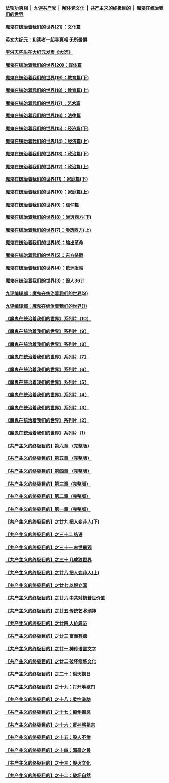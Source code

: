 

####  [法轮功真相](../../../../basic/blob/master/README.md?t=12292002) &nbsp;|&nbsp; [九评共产党](../../../../9ping.md/blob/master/README.md?t=12292002) &nbsp;|&nbsp; [解体党文化](../../../../jtdwh.md/blob/master/README.md?t=12292002)  &nbsp;|&nbsp; [共产主义的终极目的](../../../../gczydzjmd.md/blob/master/README.md?t=12292002) &nbsp;|&nbsp; [魔鬼在统治我们的世界](../../../../mgztzwmdsj.md/blob/master/README.md?t=12292002) 

#### [魔鬼在统治着我们的世界(21)：文化篇](../pages/nsc422/n10597706.md?t=12292002) 

#### [英文大纪元：和读者一起寻真相 无所畏惧](../pages/nsc422/n12542027.md?t=12292002) 

#### [李洪志先生在大纪元发表《大选》](../pages/nsc422/n12534746.md?t=12292002) 

#### [魔鬼在统治着我们的世界(20)：媒体篇](../pages/nsc422/n10586579.md?t=12292002) 

#### [魔鬼在统治着我们的世界(19)：教育篇(下)](../pages/nsc422/n10564808.md?t=12292002) 

#### [魔鬼在统治着我们的世界(18)：教育篇(上)](../pages/nsc422/n10526970.md?t=12292002) 

#### [魔鬼在统治着我们的世界(17)：艺术篇](../pages/nsc422/n10499093.md?t=12292002) 

#### [魔鬼在统治着我们的世界(16)：法律篇](../pages/nsc422/n10485969.md?t=12292002) 

#### [魔鬼在统治着我们的世界(15)：经济篇(下)](../pages/nsc422/n10469975.md?t=12292002) 

#### [魔鬼在统治着我们的世界(14)：经济篇(上)](../pages/nsc422/n10457370.md?t=12292002) 

#### [魔鬼在统治着我们的世界(13)：政治篇(下)](../pages/nsc422/n10448270.md?t=12292002) 

#### [魔鬼在统治着我们的世界(12)：政治篇(上)](../pages/nsc422/n10444576.md?t=12292002) 

#### [魔鬼在统治着我们的世界(11)：家庭篇(下)](../pages/nsc422/n10440961.md?t=12292002) 

#### [魔鬼在统治着我们的世界(10)：家庭篇(上)](../pages/nsc422/n10435448.md?t=12292002) 

#### [魔鬼在统治着我们的世界(9)：信仰篇](../pages/nsc422/n10432159.md?t=12292002) 

#### [魔鬼在统治着我们的世界(8)：渗透西方(下)](../pages/nsc422/n10429603.md?t=12292002) 

#### [魔鬼在统治着我们的世界(7)：渗透西方(上)](../pages/nsc422/n10426013.md?t=12292002) 

#### [魔鬼在统治着我们的世界(6)：输出革命](../pages/nsc422/n10421536.md?t=12292002) 

#### [魔鬼在统治着我们的世界(5)：东方杀戮](../pages/nsc422/n10417707.md?t=12292002) 

#### [魔鬼在统治着我们的世界(4)：欧洲发端](../pages/nsc422/n10414890.md?t=12292002) 

#### [魔鬼在统治着我们的世界(3)：毁人36计](../pages/nsc422/n10411583.md?t=12292002) 

#### [九评编辑部：魔鬼在统治着我们的世界(2)](../pages/nsc422/n10410036.md?t=12292002) 

#### [九评编辑部：魔鬼在统治着我们的世界(1)](../pages/nsc422/n10406825.md?t=12292002) 

#### [《魔鬼在统治着我们的世界》系列片（10）](../pages/nsc422/n12292670.md?t=12292002) 

#### [《魔鬼在统治着我们的世界》系列片（9）](../pages/nsc422/n12290859.md?t=12292002) 

#### [《魔鬼在统治着我们的世界》系列片（8）](../pages/nsc422/n12287445.md?t=12292002) 

#### [《魔鬼在统治着我们的世界》系列片（7）](../pages/nsc422/n12283425.md?t=12292002) 

#### [《魔鬼在统治着我们的世界》系列片（6）](../pages/nsc422/n12282314.md?t=12292002) 

#### [《魔鬼在统治着我们的世界》系列片（5）](../pages/nsc422/n12281419.md?t=12292002) 

#### [《魔鬼在统治着我们的世界》系列片（4）](../pages/nsc422/n12274024.md?t=12292002) 

#### [《魔鬼在统治着我们的世界》系列片（3）](../pages/nsc422/n12271322.md?t=12292002) 

#### [《魔鬼在统治着我们的世界》系列片（2）](../pages/nsc422/n12269049.md?t=12292002) 

#### [《魔鬼在统治着我们的世界》系列片（1）](../pages/nsc422/n12267575.md?t=12292002) 

#### [【共产主义的终极目的】第六章 （完整版）](../pages/nsc422/n11428913.md?t=12292002) 

#### [【共产主义的终极目的】第五章 （完整版）](../pages/nsc422/n11428912.md?t=12292002) 

#### [【共产主义的终极目的】第四章 （完整版）](../pages/nsc422/n11428907.md?t=12292002) 

#### [【共产主义的终极目的】第三章（完整版）](../pages/nsc422/n11428848.md?t=12292002) 

#### [【共产主义的终极目的】第二章（完整版）](../pages/nsc422/n11428831.md?t=12292002) 

#### [【共产主义的终极目的】第一章（完整版）](../pages/nsc422/n11417651.md?t=12292002) 

#### [【共产主义的终极目的】之廿九 把人变非人(下)](../pages/nsc422/n11344140.md?t=12292002) 

#### [【共产主义的终极目的】之三十二 结语](../pages/nsc422/n11360535.md?t=12292002) 

#### [【共产主义的终极目的】之三十一 末世景观](../pages/nsc422/n11351129.md?t=12292002) 

#### [【共产主义的终极目的】之三十 几成狼世界](../pages/nsc422/n11348280.md?t=12292002) 

#### [【共产主义的终极目的】之廿八 把人变非人(上)](../pages/nsc422/n11340492.md?t=12292002) 

#### [【共产主义的终极目的】之廿七 以恨立国](../pages/nsc422/n11336944.md?t=12292002) 

#### [【共产主义的终极目的】之廿六 中共对抗普世价值](../pages/nsc422/n11324785.md?t=12292002) 

#### [【共产主义的终极目的】之廿五 传统艺术颂神](../pages/nsc422/n11296396.md?t=12292002) 

#### [【共产主义的终极目的】之廿四 人伦典范](../pages/nsc422/n11296397.md?t=12292002) 

#### [【共产主义的终极目的】之廿三 富而有德](../pages/nsc422/n11283598.md?t=12292002) 

#### [【共产主义的终极目的】之廿一 神传语言文字](../pages/nsc422/n11263265.md?t=12292002) 

#### [【共产主义的终极目的】之廿二 破坏修炼文化](../pages/nsc422/n11245728.md?t=12292002) 

#### [【共产主义的终极目的】之二十：偷天换日](../pages/nsc422/n11238846.md?t=12292002) 

#### [【共产主义的终极目的】之十九：打开地狱门](../pages/nsc422/n11206376.md?t=12292002) 

#### [【共产主义的终极目的】之十八：柔性洗脑](../pages/nsc422/n11199994.md?t=12292002) 

#### [【共产主义的终极目的】之十七：颠倒善恶](../pages/nsc422/n11179782.md?t=12292002) 

#### [【共产主义的终极目的】之十六：反神骂祖宗](../pages/nsc422/n11166798.md?t=12292002) 

#### [【共产主义的终极目的】之十五：毁人不倦](../pages/nsc422/n11166792.md?t=12292002) 

#### [【共产主义的终极目的】之十四：邪恶之最](../pages/nsc422/n11150249.md?t=12292002) 

#### [【共产主义的终极目的】之十三：毁灭文化](../pages/nsc422/n11135227.md?t=12292002) 

#### [【共产主义的终极目的】之十二：破坏自然](../pages/nsc422/n11135214.md?t=12292002) 

